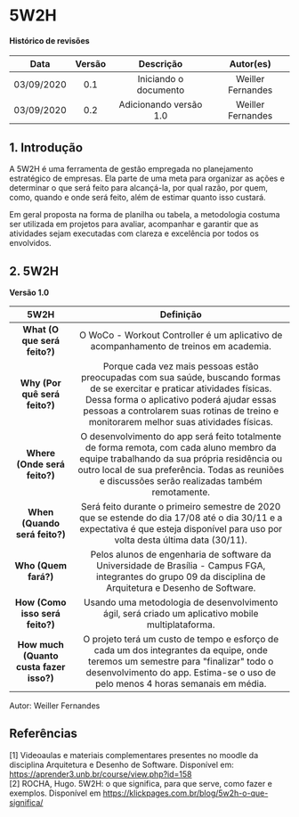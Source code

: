 # 5W2H

#### Histórico de revisões
|   Data   |  Versão  |        Descrição       |          Autor(es)          |
|:--------:|:--------:|:----------------------:|:---------------------------:|
| 03/09/2020 |   0.1    | Iniciando o documento |  Weiller Fernandes  |
| 03/09/2020 | 0.2 | Adicionando versão 1.0 | Weiller Fernandes |

## 1. Introdução

A 5W2H é uma ferramenta de gestão empregada no planejamento estratégico de empresas. Ela parte de uma meta para organizar as ações e determinar o que será feito para alcançá-la, por qual razão, por quem, como, quando e onde será feito, além de estimar quanto isso custará.

Em geral proposta na forma de planilha ou tabela, a metodologia costuma ser utilizada em projetos para avaliar, acompanhar e garantir que as atividades sejam executadas com clareza e excelência por todos os envolvidos.

## 2. 5W2H

**Versão 1.0**

|5W2H|Definição|
|:--:|:--:|
|**What (O que será feito?)**| O WoCo - Workout Controller é um aplicativo de acompanhamento de treinos em academia. |
|**Why (Por quê será feito?)**| Porque cada vez mais pessoas estão preocupadas com sua saúde, buscando formas de se exercitar e praticar atividades físicas. Dessa forma o aplicativo poderá ajudar essas pessoas a controlarem suas rotinas de treino e monitorarem melhor suas atividades físicas.|
|**Where (Onde será feito?)**| O desenvolvimento do app será feito totalmente de forma remota, com cada aluno membro da equipe trabalhando da sua própria residência ou outro local de sua preferência. Todas as reuniões e discussões serão realizadas também remotamente.|
|**When (Quando será feito?)**| Será feito durante o primeiro semestre de 2020 que se estende do dia 17/08 até o dia 30/11 e a expectativa é que esteja disponível para uso por volta desta última data (30/11).|
|**Who (Quem fará?)**| Pelos alunos de engenharia de software da Universidade de Brasília - Campus FGA, integrantes do grupo 09 da disciplina de Arquitetura e Desenho de Software.|
|**How (Como isso será feito?)**| Usando uma metodologia de desenvolvimento ágil, será criado um aplicativo mobile multiplataforma.|
|**How much (Quanto custa fazer isso?)**| O projeto terá um custo de tempo e esforço de cada um dos integrantes da equipe, onde teremos um semestre para "finalizar" todo o desenvolvimento do app. Estima-se o uso de pelo menos 4 horas semanais em média.|

Autor: Weiller Fernandes

## Referências

[1] Videoaulas e materiais complementares presentes no moodle da disciplina Arquitetura e Desenho de Software. Disponível em: https://aprender3.unb.br/course/view.php?id=158<br>
[2] ROCHA, Hugo. 5W2H: o que significa, para que serve, como fazer e exemplos. Disponível em https://klickpages.com.br/blog/5w2h-o-que-significa/

